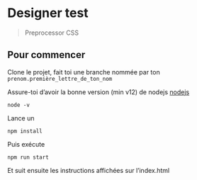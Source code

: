 # Designer test
> Preprocessor CSS

## Pour commencer
Clone le projet, fait toi une branche nommée par ton `prenom.première_lettre_de_ton_nom`

Assure-toi d’avoir la bonne version (min v12) de nodejs [nodejs](https://nodejs.org/)
```shell
node -v 
```
Lance un
```shell
npm install
```

Puis exécute 
```shell
npm run start
```

Et suit ensuite les instructions affichées sur l’index.html
